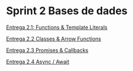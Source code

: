 
# Sprint 2 Bases de dades

[Entrega 2.1: Functions & Template Literals](https://github.com/danimorera/Sprint1/blob/main/Entrega1.js)

[Entrega 2.2 Classes & Arrow Functions](https://github.com/danimorera/Sprint1/blob/main/Entrega2.js)

[Entrega 2.3 Promises & Callbacks](https://github.com/danimorera/Sprint1/blob/main/Entrega3.js)

[Entrega 2.4 Async / Await](https://github.com/danimorera/Sprint1/blob/main/Entrega4.js)
